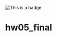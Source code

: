 ![This is a badge](https://github.com/OGURETS13/yatube/actions/workflows/yatube_workflow.yml/badge.svg)

# hw05_final

